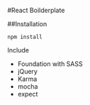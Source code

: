 #React Boilderplate

##Installation  

`npm install`

Include
* Foundation with SASS
* jQuery
* Karma
* mocha
* expect
